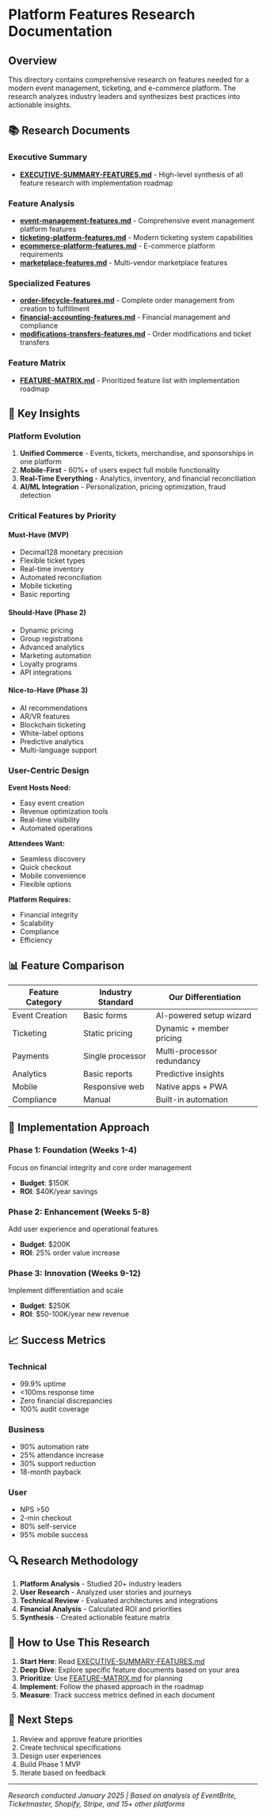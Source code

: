 # Platform Features Research Documentation

## Overview

This directory contains comprehensive research on features needed for a modern event management, ticketing, and e-commerce platform. The research analyzes industry leaders and synthesizes best practices into actionable insights.

## 📚 Research Documents

### Executive Summary
- **[EXECUTIVE-SUMMARY-FEATURES.md](./EXECUTIVE-SUMMARY-FEATURES.md)** - High-level synthesis of all feature research with implementation roadmap

### Feature Analysis
- **[event-management-features.md](./event-management-features.md)** - Comprehensive event management platform features
- **[ticketing-platform-features.md](./ticketing-platform-features.md)** - Modern ticketing system capabilities
- **[ecommerce-platform-features.md](./ecommerce-platform-features.md)** - E-commerce platform requirements
- **[marketplace-features.md](./marketplace-features.md)** - Multi-vendor marketplace features

### Specialized Features
- **[order-lifecycle-features.md](./order-lifecycle-features.md)** - Complete order management from creation to fulfillment
- **[financial-accounting-features.md](./financial-accounting-features.md)** - Financial management and compliance
- **[modifications-transfers-features.md](./modifications-transfers-features.md)** - Order modifications and ticket transfers

### Feature Matrix
- **[FEATURE-MATRIX.md](./FEATURE-MATRIX.md)** - Prioritized feature list with implementation roadmap

## 🎯 Key Insights

### Platform Evolution
1. **Unified Commerce** - Events, tickets, merchandise, and sponsorships in one platform
2. **Mobile-First** - 60%+ of users expect full mobile functionality
3. **Real-Time Everything** - Analytics, inventory, and financial reconciliation
4. **AI/ML Integration** - Personalization, pricing optimization, fraud detection

### Critical Features by Priority

#### Must-Have (MVP)
- Decimal128 monetary precision
- Flexible ticket types
- Real-time inventory
- Automated reconciliation
- Mobile ticketing
- Basic reporting

#### Should-Have (Phase 2)
- Dynamic pricing
- Group registrations
- Advanced analytics
- Marketing automation
- Loyalty programs
- API integrations

#### Nice-to-Have (Phase 3)
- AI recommendations
- AR/VR features
- Blockchain ticketing
- White-label options
- Predictive analytics
- Multi-language support

### User-Centric Design

**Event Hosts Need:**
- Easy event creation
- Revenue optimization tools
- Real-time visibility
- Automated operations

**Attendees Want:**
- Seamless discovery
- Quick checkout
- Mobile convenience
- Flexible options

**Platform Requires:**
- Financial integrity
- Scalability
- Compliance
- Efficiency

## 📊 Feature Comparison

| Feature Category | Industry Standard | Our Differentiation |
|-----------------|-------------------|-------------------|
| Event Creation | Basic forms | AI-powered setup wizard |
| Ticketing | Static pricing | Dynamic + member pricing |
| Payments | Single processor | Multi-processor redundancy |
| Analytics | Basic reports | Predictive insights |
| Mobile | Responsive web | Native apps + PWA |
| Compliance | Manual | Built-in automation |

## 🚀 Implementation Approach

### Phase 1: Foundation (Weeks 1-4)
Focus on financial integrity and core order management
- **Budget**: $150K
- **ROI**: $40K/year savings

### Phase 2: Enhancement (Weeks 5-8)
Add user experience and operational features
- **Budget**: $200K  
- **ROI**: 25% order value increase

### Phase 3: Innovation (Weeks 9-12)
Implement differentiation and scale
- **Budget**: $250K
- **ROI**: $50-100K/year new revenue

## 📈 Success Metrics

### Technical
- 99.9% uptime
- <100ms response time
- Zero financial discrepancies
- 100% audit coverage

### Business
- 90% automation rate
- 25% attendance increase
- 30% support reduction
- 18-month payback

### User
- NPS >50
- 2-min checkout
- 80% self-service
- 95% mobile success

## 🔍 Research Methodology

1. **Platform Analysis** - Studied 20+ industry leaders
2. **User Research** - Analyzed user stories and journeys
3. **Technical Review** - Evaluated architectures and integrations
4. **Financial Analysis** - Calculated ROI and priorities
5. **Synthesis** - Created actionable feature matrix

## 📖 How to Use This Research

1. **Start Here**: Read [EXECUTIVE-SUMMARY-FEATURES.md](./EXECUTIVE-SUMMARY-FEATURES.md)
2. **Deep Dive**: Explore specific feature documents based on your area
3. **Prioritize**: Use [FEATURE-MATRIX.md](./FEATURE-MATRIX.md) for planning
4. **Implement**: Follow the phased approach in the roadmap
5. **Measure**: Track success metrics defined in each document

## 🎯 Next Steps

1. Review and approve feature priorities
2. Create technical specifications
3. Design user experiences
4. Build Phase 1 MVP
5. Iterate based on feedback

---

*Research conducted January 2025 | Based on analysis of EventBrite, Ticketmaster, Shopify, Stripe, and 15+ other platforms*